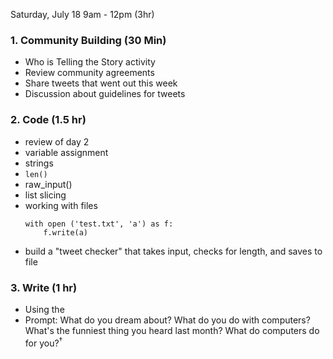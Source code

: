 Saturday, July 18 
9am - 12pm (3hr)

### 1. Community Building (30 Min)
  * Who is Telling the Story activity  
  * Review community agreements
  * Share tweets that went out this week 
  * Discussion about guidelines for tweets

### 2. Code (1.5 hr)
- review of day 2
- variable assignment
- strings
- `len()`
- raw_input()
- list slicing
- working with files
    ```
    with open ('test.txt', 'a') as f:
        f.write(a)
  ```
- build a "tweet checker" that takes input, checks for length, and saves to file

### 3. Write (1 hr)
  * Using the 
  * Prompt: What do you dream about? What do you do with computers? What's the funniest thing you heard last month? What do computers do for you?<sup>†</sup>
